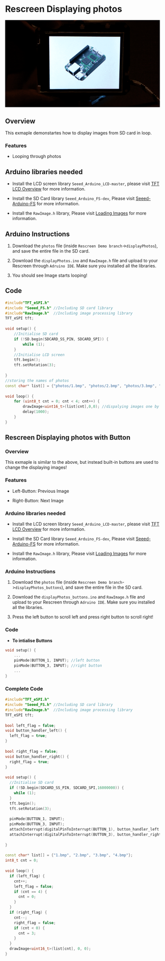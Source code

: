 # Rescreen Displaying photos

<div align=center><img src="https://raw.githubusercontent.com/ansonhe97/rawimages/master/img/products.2019-11-26%2017_40_45.gif"/></div>

## Overview

This exmaple demonstartes how to display images from SD card in loop.

### Features

- Looping through photos

## Arduino libraries needed

- Install the LCD screen library `Seeed_Arduino_LCD-master`, please visit [TFT LCD Overview](https://github.com/ansonhe97/GroveUIDocs/blob/master/RescreenDocs/TFT%20LCD%20Overview.md) for more information.

- Install the SD Card library `Seeed_Arduino_FS-dev`, Please visit [Seeed-Arduino-FS](https://github.com/Seeed-Studio/Seeed_Arduino_FS/tree/dev) for more information.

- Install the `RawImage.h` library, Please visit [Loading Images](https://github.com/ansonhe97/GroveUIDocs/blob/master/RescreenDocs/loadingImage.md) for more information.

## Arduino Instructions

1. Download the `photos` file (inside `Rescreen Demo branch`->`displayPhotos`), and save the entire file in the SD card.

2. Download the `displayPhotos.ino` and `RawImage.h` file and upload to your Rescreen through `Adruino IDE`. Make sure you installed all the libraries.

3. You should see Image starts looping!

## Code

```cpp
#include"TFT_eSPI.h"
#include "Seeed_FS.h" //Including SD card library
#include"RawImage.h"  //Including image processing library
TFT_eSPI tft;

void setup() {
    //Initialise SD card
    if (!SD.begin(SDCARD_SS_PIN, SDCARD_SPI)) {
        while (1);
    }
    //Initialise LCD screen
    tft.begin();
    tft.setRotation(3);

}
//storing the names of photos 
const char* list[] = {"photos/1.bmp", "photos/2.bmp", "photos/3.bmp", "photos/4.bmp"};

void loop() {
    for (uint8_t cnt = 0; cnt < 4; cnt++) {
        drawImage<uint16_t>(list[cnt],0,0); //dispalying images one by one
        delay(1000);
    }
}
```

## Rescreen Displaying photos with Button

### Overview

This exmaple is similar to the above, but instead built-in buttons are used to change the displaying images!

### Features

- Left-Button: Previous Image

- Right-Button: Next Image

### Arduino libraries needed

- Install the LCD screen library `Seeed_Arduino_LCD-master`, please visit [TFT LCD Overview](https://github.com/ansonhe97/GroveUIDocs/blob/master/RescreenDocs/TFT%20LCD%20Overview.md) for more information.

- Install the SD Card library `Seeed_Arduino_FS-dev`, Please visit [Seeed-Arduino-FS](https://github.com/Seeed-Studio/Seeed_Arduino_FS/tree/dev) for more information.

- Install the `RawImage.h` library, Please visit [Loading Images](https://github.com/ansonhe97/GroveUIDocs/blob/master/RescreenDocs/loadingImage.md) for more information.

### Arduino Instructions

1. Download the `photos` file (inside `Rescreen Demo branch`->`displayPhotos_buttons`), and save the entire file in the SD card.

2. Download the `displayPhotos_buttons.ino` and `RawImage.h` file and upload to your Rescreen through `Adruino IDE`. Make sure you installed all the libraries.

3. Press the left button to scroll left and press right button to scroll right!

### Code

- **To intialise Buttons**

```cpp
void setup() {
    ...
    pinMode(BUTTON_1, INPUT); //left button
    pinMode(BUTTON_3, INPUT); //right button
    ...
}
```

### Complete Code

```cpp
#include"TFT_eSPI.h"
#include "Seeed_FS.h" //Including SD card library
#include"RawImage.h"  //Including image processing library
TFT_eSPI tft;

bool left_flag = false;
void button_handler_left() {
  left_flag = true;
}

bool right_flag = false;
void button_handler_right() {
  right_flag = true;
}

void setup() {
  //Initialise SD card
  if (!SD.begin(SDCARD_SS_PIN, SDCARD_SPI,16000000)) {
    while (1);
  }
  tft.begin();
  tft.setRotation(3);

  pinMode(BUTTON_1, INPUT);
  pinMode(BUTTON_3, INPUT);
  attachInterrupt(digitalPinToInterrupt(BUTTON_1), button_handler_left, FALLING);
  attachInterrupt(digitalPinToInterrupt(BUTTON_3), button_handler_right, FALLING);

}

const char* list[] = {"1.bmp", "2.bmp", "3.bmp", "4.bmp"};
int8_t cnt = 0;

void loop() {
  if (left_flag) {
    cnt++;
    left_flag = false;
    if (cnt == 4) {
      cnt = 0;
    }
  }
  if (right_flag) {
    cnt--;
    right_flag = false;
    if (cnt < 0) {
      cnt = 3;
    }
  }
  drawImage<uint16_t>(list[cnt], 0, 0);
}
```